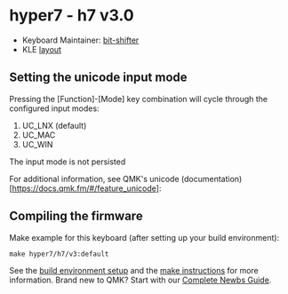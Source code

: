 # hyper7 - h7 v3.0

* Keyboard Maintainer: [bit-shifter](https://github.com/bit-shifter)
* KLE [layout](http://www.keyboard-layout-editor.com/#/gists/daf4d5f4f80466c4d7e5fa04a9b2b0b3)


## Setting the unicode input mode

Pressing the [Function]-[Mode] key combination will cycle through the configured input modes:

1. UC_LNX (default)
2. UC_MAC
3. UC_WIN

The input mode is not persisted

For additional information, see QMK's unicode (documentation)[https://docs.qmk.fm/#/feature_unicode]:


## Compiling the firmware

Make example for this keyboard (after setting up your build environment):

    make hyper7/h7/v3:default

See the [build environment setup](https://docs.qmk.fm/#/getting_started_build_tools) and the [make instructions](https://docs.qmk.fm/#/getting_started_make_guide) for more information. Brand new to QMK? Start with our [Complete Newbs Guide](https://docs.qmk.fm/#/newbs).
